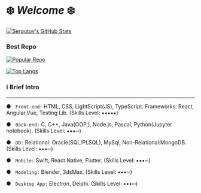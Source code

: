 # ❄️ *Welcome* ❄️


[![Serputov's GitHub Stats](https://github-readme-stats.vercel.app/api?username=aserputov)](https://github.com/aserputov?tab=repositories)

### Best Repo
[![Popular Repo](https://github-readme-stats.vercel.app/api/pin/?username=aserputov&repo=QckStaticSiteGenerator)](https://github.com/aserputov/QckStaticSiteGenerator)

[![Top Langs](https://github-readme-stats.vercel.app/api/top-langs/?username=aserputov&langs_count=4)](https://github.com/aserputov/github-readme-stats)


<!-- [![](https://img.shields.io/badge/-JavaScript-green?logo=JavaScript&logoColor=white&style=flat)](https://www.https://www.javascript.com)
[![](https://img.shields.io/badge/-MongoDB-blue?logo=mongodb&logoColor=white&style=flat)](https://www.mongodb.com)
[![](https://img.shields.io/badge/-React-blue?logo=React&logoColor=white&style=flat)](https://www.reactjs.org)
[![](https://img.shields.io/badge/-Angular-blue?logo=angular&logoColor=white&style=flat)](https://www.angular.com)
[![](https://img.shields.io/badge/-Swift-green?logo=Swift&logoColor=white&style=flat)](https://www.swift.org) -->


### ℹ️ Brief Intro 
----------

● &nbsp;&nbsp;``` Front-end: ``` HTML, CSS, LightScript(JS), TypeScript. Frameworks: React, Angular,Vue, Testing Lib. (Skills Level: ▪︎▪︎▪︎▪︎▪︎)

● &nbsp;&nbsp;``` Back-end: ``` C, C++, Java(OOP,), Node.js, Pascal, Python(Jupyter notebook). (Skills Level: ▪︎▪︎▪︎▫▫)

● &nbsp;&nbsp;``` DB: ``` Relational: Oracle(SQL/PLSQL), MySql, Non-Relational:MongoDB. (Skills Level: ▪︎▪︎▪︎▫▫)

● &nbsp;&nbsp;``` Mobile: ``` Swift, React Native, Flutter. (Skills Level: ▪︎▪︎▪︎▫▫)

● &nbsp;&nbsp;``` Modeling: ``` Blender, 3dsMax. (Skills Level: ▪︎▪︎▪︎▫▫)

● &nbsp;&nbsp;``` Desktop App: ``` Electron, Delphi. (Skills Level: ▪︎▪︎▪︎▫▫)









<!-- <div align="left" style="margin: 0px 0">
   <a href="https://github.com/aserputov/github-profile-views-counter">
       <img width="175px" src="https://komarev.com/ghpvc/?username=aserputov&color=green">
   </a>
</div> -->



